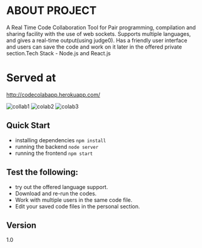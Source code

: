 # ABOUT PROJECT
A Real Time Code Collaboration Tool for Pair programming, compilation and sharing facility with the use of web sockets. Supports multiple languages, and gives a real-time output(using judge0). Has a friendly user interface and users can save the code and work on it later in the offered private section.Tech Stack - Node.js and React.js

# Served at
http://codecolabapp.herokuapp.com/

![collab1](https://user-images.githubusercontent.com/55051184/130757225-0d767a72-a24b-4ece-a92f-42b4b2c8db94.jpg)
![colab2](https://user-images.githubusercontent.com/55051184/130757273-fe760789-6e85-4966-8455-ba8e7c257a9a.jpg)
![colab3](https://user-images.githubusercontent.com/55051184/130757287-3650703a-e1f9-49c7-9d16-e11d2fa4eab1.jpg)


## Quick Start
 - installing dependencies
  `npm install`
 - running the backend
  `node server`
 - running the frontend
  `npm start`

## Test the following:
 - try out the offered language support.
 - Download and re-run the codes.
 - Work with multiple users in the same code file.
 - Edit your saved code files in the personal section.

## Version
1.0
